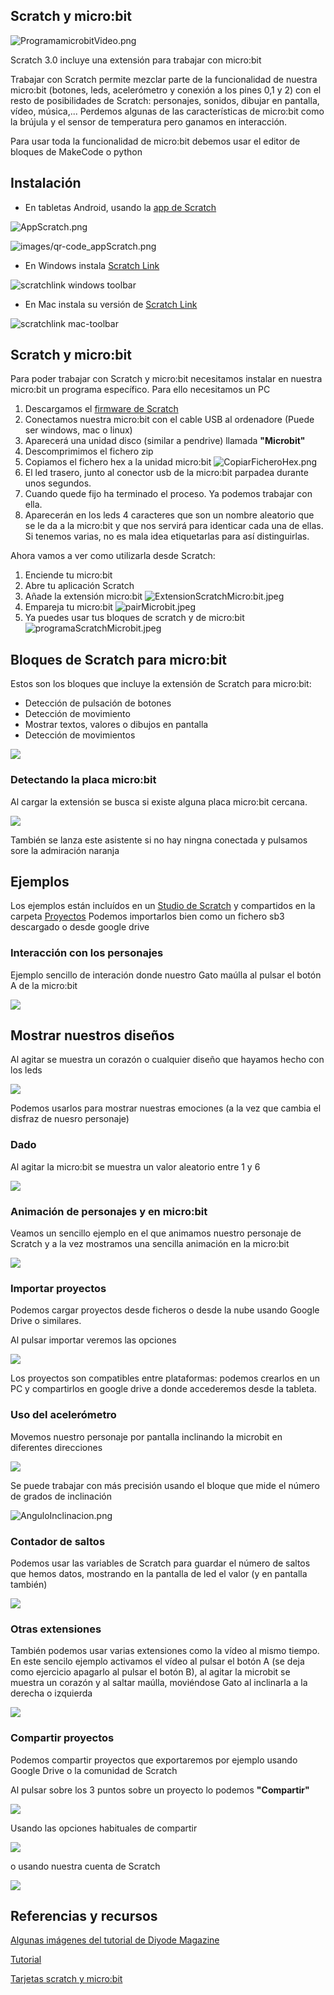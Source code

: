 ## Scratch y micro:bit

![ProgramamicrobitVideo.png](./images/ProgramamicrobitVideo.png)


Scratch 3.0 incluye una extensión para trabajar con micro:bit

Trabajar con Scratch permite mezclar parte de la funcionalidad de nuestra micro:bit (botones, leds, acelerómetro y conexión a los pines 0,1 y 2) con el resto de posibilidades de Scratch: personajes, sonidos, dibujar en pantalla, vídeo, música,...
Perdemos algunas de las características de micro:bit como la brújula y el sensor de temperatura pero ganamos en interacción.

Para usar toda la funcionalidad de micro:bit debemos usar el editor de bloques de MakeCode o python

## Instalación

* En tabletas Android, usando la [app de Scratch](https://play.google.com/store/apps/details?id=org.scratch)

![AppScratch.png](./images/AppScratch.png)

![images/qr-code_appScratch.png](./images/qr-code_appScratch.png)

* En Windows instala [Scratch Link](https://downloads.scratch.mit.edu/link/windows.zip)

![scratchlink windows toolbar](https://scratch.mit.edu/images/scratchlink/windows-toolbar.png)

* En Mac instala su versión de [Scratch Link](https://downloads.scratch.mit.edu/link/mac.zip)

![scratchlink mac-toolbar](https://scratch.mit.edu/images/scratchlink/mac-toolbar.png)

## Scratch y micro:bit

Para poder trabajar con Scratch y micro:bit necesitamos instalar en nuestra micro:bit un programa específico. Para ello necesitamos un PC

1. Descargamos el [firmware de Scratch](https://downloads.scratch.mit.edu/microbit/scratch-microbit-1.1.0.hex.zip)
1. Conectamos nuestra micro:bit con el cable USB al ordenadore (Puede ser windows, mac o linux)
1. Aparecerá una unidad disco (similar a pendrive) llamada **"Microbit"**
1. Descomprimimos el fichero zip
1. Copiamos el fichero hex a la unidad micro:bit
![CopiarFicheroHex.png](./images/CopiarFicheroHex.png)
1. El led trasero, junto al conector usb de la micro:bit parpadea durante unos segundos.
1. Cuando quede fijo ha terminado el proceso. Ya podemos trabajar con ella.
1. Aparecerán en los leds 4 caracteres que son un nombre aleatorio que se le da a la micro:bit y que nos servirá para identicar cada una de ellas. Si tenemos varias, no es mala idea etiquetarlas para así distinguirlas.

Ahora vamos a ver como utilizarla desde Scratch:


1. Enciende tu micro:bit
1. Abre tu aplicación Scratch
1. Añade la extensión micro:bit
![ExtensionScratchMicro:bit.jpeg](./images/ExtensionScratchMicro:bit.jpeg)
1. Empareja tu micro:bit
![pairMicrobit.jpeg](./images/pairMicrobit.jpeg)
1. Ya puedes usar tus bloques de scratch y de micro:bit
![programaScratchMicrobit.jpeg](./images/programaScratchMicrobit.jpeg)

## Bloques de Scratch para micro:bit

Estos son los bloques que incluye la extensión de Scratch para micro:bit:
* Detección de pulsación de botones
* Detección de movimiento
* Mostrar textos, valores o dibujos en pantalla
* Detección de movimientos

![](./images/BloquesMicrobitScratch.jpg)

### Detectando la placa micro:bit

Al cargar la extensión se busca si existe alguna placa micro:bit cercana. 

![](./images/DetectandMicrobit.jpg)

También se lanza este asistente si no hay ningna conectada y pulsamos sore la admiración naranja

## Ejemplos

Los ejemplos están incluídos en un [Studio de Scratch](https://scratch.mit.edu/studios/27053713/) y compartidos en la carpeta [Proyectos](./proyectos)
Podemos importarlos bien como un fichero sb3 descargado o desde google drive

### Interacción con los personajes
Ejemplo sencillo de interación donde nuestro Gato maúlla al pulsar el botón A de la micro:bit

![](./images/InteraccionPersonajes.jpg)

## Mostrar nuestros diseños

Al agitar se muestra un corazón o cualquier diseño que hayamos hecho con los leds

![](./images/DibujosLeds.jpg)

Podemos usarlos para mostrar nuestras emociones (a la vez que cambia el disfraz de nuesro personaje)


### Dado

Al agitar la micro:bit se muestra un valor aleatorio entre 1 y 6

![](./images/Dadomicrobit.jpg)

### Animación de personajes y en micro:bit

Veamos un sencillo ejemplo en el que animamos nuestro personaje de Scratch y a la vez mostramos una sencilla animación en la micro:bit

![](./images/AnimacionPersonajeMicrobit.png)

### Importar proyectos

Podemos cargar proyectos desde ficheros o desde la nube usando Google Drive o similares.

Al pulsar importar veremos las opciones

![](./images/CompartirFicheros.jpg)

Los proyectos son compatibles entre plataformas: podemos crearlos en un PC y compartirlos en google drive a donde accederemos desde la tableta.


### Uso del acelerómetro

Movemos nuestro personaje por pantalla inclinando la microbit en diferentes direcciones 

![](./images/acelerometromicrobit.jpg)

Se puede trabajar con más precisión usando el bloque que mide el número de grados de inclinación

![AnguloInclinacion.png](./images/AnguloInclinacion.png)

### Contador de saltos
Podemos usar las variables de Scratch para guardar el número de saltos que hemos datos, mostrando en la pantalla de led el valor (y en pantalla también)

![](./images/CuentaSaltosmicrobit.jpg)

### Otras extensiones

También podemos usar varias extensiones como la vídeo al mismo tiempo. En este sencilo ejemplo activamos el vídeo al pulsar el botón A (se deja como ejercicio apagarlo al pulsar el botón B), al agitar la microbit se muestra un corazón y al saltar maúlla, moviéndose Gato al inclinarla a la derecha o izquierda

![](./images/microbitVideo.png)


### Compartir proyectos 

Podemos compartir proyectos que exportaremos por ejemplo usando Google Drive o la comunidad de Scratch

Al pulsar sobre los 3 puntos  sobre un proyecto lo podemos **"Compartir"**

![](./images/MenuCompartir.png)

Usando las opciones habituales de compartir

![](./images/CompartirProyecto.png)

o usando nuestra cuenta de Scratch

![](./images/CompartirUsuarioScratch.png)

## Referencias y recursos

[Algunas imágenes del tutorial de Diyode Magazine](https://diyodemag.com/education/kids_coding_scratch_30_meets_micro_bit)

[Tutorial](https://scratch.mit.edu/microbit)

[Tarjetas scratch  y micro:bit](https://resources.scratch.mit.edu/www/cards/en/microbit-cards.pdf)
